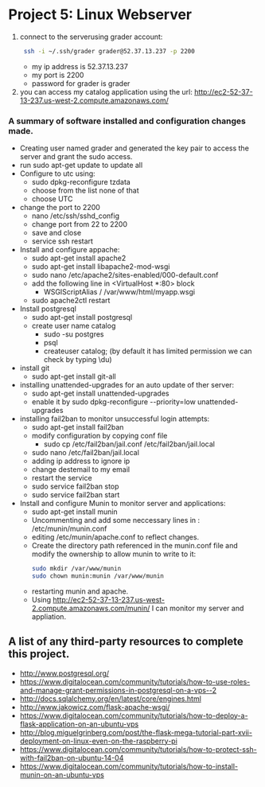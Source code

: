 # Project 5: Linux Webserver

1. connect to the serverusing grader account:
    ```sh
     ssh -i ~/.ssh/grader grader@52.37.13.237 -p 2200
    ```
    - my ip address is 52.37.13.237
    - my port is 2200
    - password for grader is grader
1. you can access my catalog application using the url:
     http://ec2-52-37-13-237.us-west-2.compute.amazonaws.com/


### A summary of software installed and configuration changes made.
- Creating user named grader and generated the  key pair to access the server and grant the sudo access.
- run sudo apt-get update to update all
- Configure to utc using:
    - sudo dpkg-reconfigure tzdata
    - choose from the list none of that
    - choose UTC
- change the port to 2200
    - nano /etc/ssh/sshd_config
    - change port from 22 to 2200
    - save and close
    - service ssh restart
- Install and configure appache:
    - sudo apt-get install apache2
    - sudo apt-get install libapache2-mod-wsgi
    - sudo nano /etc/apache2/sites-enabled/000-default.conf
    - add the following line in <VirtualHost *:80> block
        - WSGIScriptAlias / /var/www/html/myapp.wsgi
    - sudo apache2ctl restart
- Install postgresql
    - sudo apt-get install postgresql
    - create user name catalog
        - sudo -su postgres
        - psql
        - createuser catalog; (by default it has limited permission we can check by typing \du)
- install git
    -  sudo apt-get install git-all
- installing unattended-upgrades for an auto update of ther server:
    - sudo apt-get install unattended-upgrades
    - enable it by sudo dpkg-reconfigure --priority=low unattended-upgrades
- installing fail2ban to monitor unsuccessful login attempts:
    - sudo apt-get install fail2ban
    - modify configuration by copying conf file
        - sudo cp /etc/fail2ban/jail.conf /etc/fail2ban/jail.local
    - sudo nano /etc/fail2ban/jail.local
    - adding ip address to ignore ip
    - change destemail to my email
    - restart the service
    - sudo service fail2ban stop
    - sudo service fail2ban start
- Install and configure Munin to monitor server and applications:
    - sudo apt-get install munin
    - Uncommenting and add some neccessary lines in :  /etc/munin/munin.conf
    - editing /etc/munin/apache.conf to reflect changes.
    - Create the directory path referenced in the munin.conf file and modify the ownership to allow munin to write to it:
        ``` sh
        sudo mkdir /var/www/munin
        sudo chown munin:munin /var/www/munin
        ```
    - restarting munin and apache.
    - Using http://ec2-52-37-13-237.us-west-2.compute.amazonaws.com/munin/ I can monitor my server and appliation.

        
## A list of any third-party resources to complete this project.

- http://www.postgresql.org/
- https://www.digitalocean.com/community/tutorials/how-to-use-roles-and-manage-grant-permissions-in-postgresql-on-a-vps--2
- http://docs.sqlalchemy.org/en/latest/core/engines.html
- http://www.jakowicz.com/flask-apache-wsgi/
- https://www.digitalocean.com/community/tutorials/how-to-deploy-a-flask-application-on-an-ubuntu-vps
- http://blog.miguelgrinberg.com/post/the-flask-mega-tutorial-part-xvii-deployment-on-linux-even-on-the-raspberry-pi
- https://www.digitalocean.com/community/tutorials/how-to-protect-ssh-with-fail2ban-on-ubuntu-14-04
- https://www.digitalocean.com/community/tutorials/how-to-install-munin-on-an-ubuntu-vps
